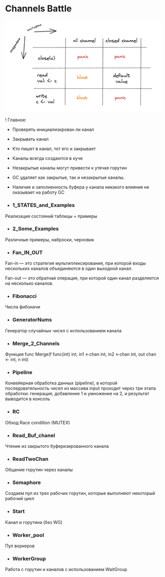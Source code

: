 # Channels Battle

![alt text](states.png)



! Главное:

- Проверять инициализирован ли канал

- Закрывать канал 

- Кто пишет в канал, тот его и закрывает

- Каналы всегда создаются в куче

- Незакрытые каналы могут привести к утечке горутин

- GC удаляет как закрытые, так и незакрытые каналы. 

- Наличие и заполненность буфера у канала никакого влияния не оказывает на работу GC




- ### 1_STATES_and_Examples

Реализация состояний таблицы + примеры

- ### 2_Some_Examples

Различные примеры, наброски, черновик

- ### Fan_IN_OUT

Fan-in — это стратегия мультиплексирования, при которой входы нескольких каналов объединяются в один выходной канал. 

Fan-out — это обратная операция, при которой один канал разделяется на несколько каналов.

- ### Fibonacci

Числа фибоначи

- ### GeneratorNums
 
Генератор случайных чисел с использованием канала

- ### Merge_2_Channels

Функция func Merge(f func(int) int, in1 <-chan int, in2 <-chan int, out chan <- int, n int)


- ### Pipeline

Конвейерная обработка данных (pipeline), в которой последовательность чисел из массива input проходит через три этапа обработки: генерация, добавление 1 и умножение на 2, и результат выводится в консоль

- ### RC 

Обход Race condition (MUTEX)

- ### Read_Buf_chanel

Чтение из закрытого буферизированного канала 

- ### ReadTwoChan

Общение горутин через каналы

- ### Semaphore

Создаем пул из трех рабочих горутин, которые выполняют некоторый рабочий цикл

- ### Start

Канал и горутина (без WG)

- ### Worker_pool

Пул воркеров

- ### WorkerGroup

Работа с горутин и каналов с использованием WaitGroup






